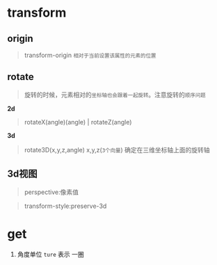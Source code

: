 # transform


## origin

> transform-origin `相对于当前设置该属性的元素的位置`

## rotate
> 旋转的时候，元素相对的`坐标轴也会跟着一起旋转`。注意旋转的`顺序问题`

**2d**
> rotateX(angle)(angle) | rotateZ(angle) 

**3d**

> rotate3D(x,y,z,angle) x,y,z(`3个向量`) 确定在三维坐标轴上面的旋转轴


## 3d视图

> perspective:像素值

> transform-style:preserve-3d

# get
1. 角度单位 `ture` 表示 一圈